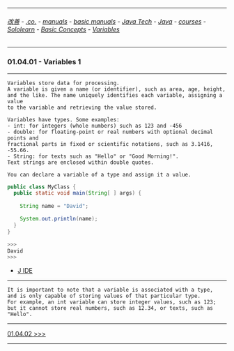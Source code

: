 
---

###### [改善](https://github.com/ttltrk/0C/blob/master/README.MD) - [.co.](https://github.com/ttltrk/PRG/blob/master/CODING.MD) - [manuals](https://github.com/ttltrk/PRG/blob/master/MAN.MD) - [basic manuals](https://github.com/ttltrk/PRG/blob/master/MANUALS.MD) - [Java Tech](https://github.com/ttltrk/PRG/blob/master/JAVA/DOC/JT/JT.MD) - [Java](https://github.com/ttltrk/PRG/blob/master/JAVA/DOC/OJM/OJM.MD) - [courses](https://github.com/ttltrk/PRG/blob/master/JAVA/DOC/CM/JT.MD) - [Sololearn](https://github.com/ttltrk/PRG/blob/master/JAVA/DOC/SL/SL.MD) - [Basic Concepts](https://github.com/ttltrk/PRG/blob/master/JAVA/DOC/SL/01/01.MD) - [Variables](https://github.com/ttltrk/PRG/blob/master/JAVA/DOC/SL/01/0104/0104.MD)

---

### 01.04.01 - Variables 1

---

```
Variables store data for processing.
A variable is given a name (or identifier), such as area, age, height, 
and the like. The name uniquely identifies each variable, assigning a value 
to the variable and retrieving the value stored.

Variables have types. Some examples:
- int: for integers (whole numbers) such as 123 and -456
- double: for floating-point or real numbers with optional decimal points and 
fractional parts in fixed or scientific notations, such as 3.1416, -55.66.
- String: for texts such as "Hello" or "Good Morning!". 
Text strings are enclosed within double quotes.

You can declare a variable of a type and assign it a value.
```

```java
public class MyClass {
  public static void main(String[ ] args) {
    
    String name = "David";

    System.out.println(name);
  }
}

>>>
David
>>>
```

* [J IDE](https://www.tutorialspoint.com/compile_java_online.php)

---

```
It is important to note that a variable is associated with a type, 
and is only capable of storing values of that particular type. 
For example, an int variable can store integer values, such as 123; 
but it cannot store real numbers, such as 12.34, or texts, such as "Hello".
```

---

[01.04.02 >>>](https://github.com/ttltrk/PRG/blob/master/JAVA/DOC/SL/01/0104/010402/010402.MD) 

---

